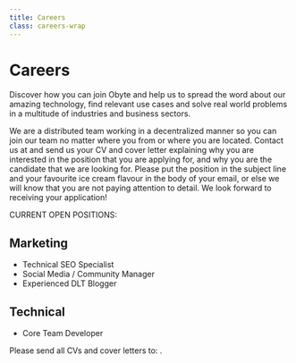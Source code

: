 ```yaml
---
title: Careers
class: careers-wrap
---
```


# Careers
<div class="sub-block">
    Discover how you can join Obyte and help us to spread the word about our amazing technology, find relevant use cases and solve real world problems in a multitude of industries and business sectors.
</div>
<div class="sub-text-block">
    <p>
        We are a distributed team working in a decentralized manner so you can join our team no matter where you from or where you are located. Contact us at <script>document.write('<a href="mailto:jobs'); document.write('@'); document.write('obyte.org">jobs'); document.write('@'); document.write('obyte.org</a>');</script> and send us your CV and cover letter explaining why you are interested in the position that you are applying for, and why you are the candidate that we are looking for.  Please put the position in the subject line and your favourite ice cream flavour in the body of your email, or else we will know that you are not paying attention to detail.  We look forward to receiving your application!
    </p>
</div>

<div class="white-block">
    <div class="category">CURRENT OPEN POSITIONS:</div>
    <h2>Marketing</h2>
    <ul>
        <li>Technical SEO Specialist</li>
        <li>Social Media / Community Manager</li>
        <li>Experienced DLT Blogger</li>
    </ul>
    <h2>Technical</h2>
    <ul>
        <li>Core Team Developer</li>
    </ul>
</div>

Please send all CVs and cover letters to: <script>document.write('<a href="mailto:jobs'); document.write('@'); document.write('obyte.org">jobs'); document.write('@'); document.write('obyte.org</a>');</script>.
